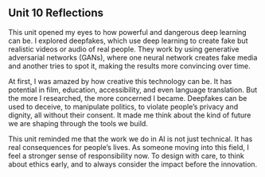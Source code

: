 ## **Unit 10 Reflections**

This unit opened my eyes to how powerful and dangerous deep learning can be. I explored deepfakes, which use deep learning to create fake but realistic videos or audio of real people. They work by using generative adversarial networks (GANs), where one neural network creates fake media and another tries to spot it, making the results more convincing over time.

At first, I was amazed by how creative this technology can be. It has potential in film, education, accessibility, and even language translation. But the more I researched, the more concerned I became. Deepfakes can be used to deceive, to manipulate politics, to violate people’s privacy and dignity, all without their consent. It made me think about the kind of future we are shaping through the tools we build.

This unit reminded me that the work we do in AI is not just technical. It has real consequences for people’s lives. As someone moving into this field, I feel a stronger sense of responsibility now. To design with care, to think about ethics early, and to always consider the impact before the innovation.
